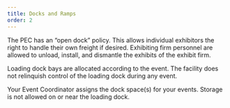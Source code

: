 ```yaml
---
title: Docks and Ramps
order: 2
---
```


The PEC has an “open dock” policy. This allows individual exhibitors the right to handle their own freight if desired. Exhibiting firm personnel are allowed to unload, install, and dismantle the exhibits of the exhibit firm.

Loading dock bays are allocated according to the event. The facility does not relinquish control of the loading dock during any event.

Your Event Coordinator assigns the dock space(s) for your events. Storage is not allowed on or near the loading dock.
